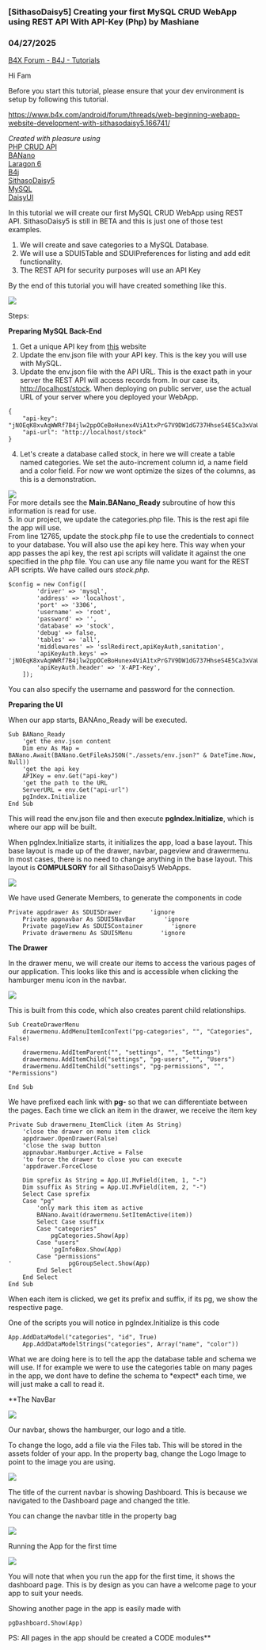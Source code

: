 ### [SithasoDaisy5] Creating your first MySQL CRUD WebApp using REST API With API-Key (Php) by Mashiane
### 04/27/2025
[B4X Forum - B4J - Tutorials](https://www.b4x.com/android/forum/threads/166269/)

Hi Fam  
  
Before you start this tutorial, please ensure that your dev environment is setup by following this tutorial.  
  
<https://www.b4x.com/android/forum/threads/web-beginning-webapp-website-development-with-sithasodaisy5.166741/>  
  
*Created with pleasure using*  
[PHP CRUD API](https://github.com/mevdschee/php-crud-api)  
[BANano](https://www.b4x.com/android/forum/threads/web-banano-website-app-pwa-library-with-abstract-designer-support.99740/#content)  
[Laragon 6](https://laragon.org/download/)  
[B4j](https://www.b4x.com/b4j.html)  
[SithasoDaisy5](https://github.com/Mashiane/SithasoDaisy5)  
[MySQL](https://www.mysql.com/)  
[DaisyUI](https://daisyui.com/)  
  
In this tutorial we will create our first MySQL CRUD WebApp using REST API. SithasoDaisy5 is still in BETA and this is just one of those test examples.  
  

1. We will create and save categories to a MySQL Database.
2. We will use a SDUI5Table and SDUIPreferences for listing and add edit functionality.
3. The REST API for security purposes will use an API Key

  
By the end of this tutorial you will have created something like this.  
  
![](https://www.b4x.com/android/forum/attachments/162862)  
  
Steps:  
  
**Preparing MySQL Back-End**  
  
1. Get a unique API key from [this](https://generate-random.org/api-key-generator) website  
2. Update the env.json file with your API key. This is the key you will use with MySQL.  
3. Update the env.json file with the API URL. This is the exact path in your server the REST API will access records from. In our case its, <http://localhost/stock>. When deploying on public server, use the actual URL of your server where you deployed your WebApp.  
  

```B4X
{  
    "api-key": "jNOEqK8xvAqWWRf7B4jlw2ppOCeBoHunex4ViA1txPrG7V9DW1dG737HhseS4E5Ca3xVaUtUwbDRIOrkwEZv7SEvUQP6jClRpDESkRUnshgyngNDd2epbJWjF48xAzKp",  
    "api-url": "http://localhost/stock"  
}
```

  
  
  
4. Let's create a database called stock, in here we will create a table named categories. We set the auto-increment column id, a name field and a color field. For now we wont optimize the sizes of the columns, as this is a demonstration.  
  
![](https://www.b4x.com/android/forum/attachments/162854)  
For more details see the **Main.BANano\_Ready** subroutine of how this information is read for use.  
5. In our project, we update the categories.php file. This is the rest api file the app will use.  
From line 12765, update the stock.php file to use the credentials to connect to your database. You will also use the api key here. This way when your app passes the api key, the rest api scripts will validate it against the one specified in the php file. You can use any file name you want for the REST API scripts. We have called ours *stock.php.*  
  

```B4X
$config = new Config([  
        'driver' => 'mysql',  
        'address' => 'localhost',  
        'port' => '3306',  
        'username' => 'root',  
        'password' => '',  
        'database' => 'stock',  
        'debug' => false,  
        'tables' => 'all',  
        'middlewares' => 'sslRedirect,apiKeyAuth,sanitation',  
        'apiKeyAuth.keys' => 'jNOEqK8xvAqWWRf7B4jlw2ppOCeBoHunex4ViA1txPrG7V9DW1dG737HhseS4E5Ca3xVaUtUwbDRIOrkwEZv7SEvUQP6jClRpDESkRUnshgyngNDd2epbJWjF48xAzKp',  
        'apiKeyAuth.header' => 'X-API-Key',  
    ]);
```

  
  
You can also specify the username and password for the connection.  
  
**Preparing the UI**  
  
When our app starts, BANAno\_Ready will be executed.  
  

```B4X
Sub BANano_Ready  
    'get the env.json content  
    Dim env As Map = BANano.Await(BANano.GetFileAsJSON("./assets/env.json?" & DateTime.Now, Null))  
    'get the api key  
    APIKey = env.Get("api-key")  
    'get the path to the URL  
    ServerURL = env.Get("api-url")  
    pgIndex.Initialize  
End Sub
```

  
  
This will read the env.json file and then execute **pgIndex.Initialize**, which is where our app will be built.  
  
When pgIndex.Initialize starts, it initializes the app, load a base layout. This base layout is made up of the drawer, navbar, pageview and drawermenu. In most cases, there is no need to change anything in the base layout. This layout is **COMPULSORY** for all SithasoDaisy5 WebApps.  
  
![](https://www.b4x.com/android/forum/attachments/162855)  
  
We have used Generate Members, to generate the components in code  
  

```B4X
Private appdrawer As SDUI5Drawer        'ignore  
    Private appnavbar As SDUI5NavBar        'ignore  
    Private pageView As SDUI5Container        'ignore  
    Private drawermenu As SDUI5Menu        'ignore
```

  
  
**The Drawer**  
  
In the drawer menu, we will create our items to access the various pages of our application. This looks like this and is accessible when clicking the hamburger menu icon in the navbar.  
  
![](https://www.b4x.com/android/forum/attachments/162856)  
  
This is built from this code, which also creates parent child relationships.  
  

```B4X
Sub CreateDrawerMenu  
    drawermenu.AddMenuItemIconText("pg-categories", "", "Categories", False)  
   
    drawermenu.AddItemParent("", "settings", "", "Settings")  
    drawermenu.AddItemChild("settings", "pg-users", "", "Users")  
    drawermenu.AddItemChild("settings", "pg-permissions", "", "Permissions")  
   
End Sub
```

  
  
We have prefixed each link with **pg-** so that we can differentiate between the pages. Each time we click an item in the drawer, we receive the item key  
  

```B4X
Private Sub drawermenu_ItemClick (item As String)  
    'close the drawer on menu item click  
    appdrawer.OpenDrawer(False)  
    'close the swap button  
    appnavbar.Hamburger.Active = False  
    'to force the drawer to close you can execute  
    'appdrawer.ForceClose  
  
    Dim sprefix As String = App.UI.MvField(item, 1, "-")  
    Dim ssuffix As String = App.UI.MvField(item, 2, "-")  
    Select Case sprefix  
    Case "pg"  
        'only mark this item as active  
        BANano.Await(drawermenu.SetItemActive(item))  
        Select Case ssuffix  
        Case "categories"  
            pgCategories.Show(App)  
        Case "users"  
            'pgInfoBox.Show(App)  
        Case "permissions"  
'                pgGroupSelect.Show(App)  
        End Select  
    End Select  
End Sub
```

  
  
When each item is clicked, we get its prefix and suffix, if its pg, we show the respective page.  
  
One of the scripts you will notice in pgIndex.Initialize is this code  
  

```B4X
App.AddDataModel("categories", "id", True)  
    App.AddDataModelStrings("categories", Array("name", "color"))
```

  
  
What we are doing here is to tell the app the database table and schema we will use. If for example we were to use the categories table on many pages in the app, we dont have to define the schema to \*expect\* each time, we will just make a call to read it.  
  
**The NavBar  
  
![](https://www.b4x.com/android/forum/attachments/162857)  
  
Our navbar, shows the hamburger, our logo and a title.  
  
To change the logo, add a file via the Files tab. This will be stored in the assets folder of your app. In the property bag, change the Logo Image to point to the image you are using.  
  
![](https://www.b4x.com/android/forum/attachments/162858)  
  
The title of the current navbar is showing Dashboard. This is because we navigated to the Dashboard page and changed the title.  
  
You can change the navbar title in the property bag  
  
![](https://www.b4x.com/android/forum/attachments/162859)  
  
Running the App for the first time  
  
![](https://www.b4x.com/android/forum/attachments/162860)  
  
You will note that when you run the app for the first time, it shows the dashboard page. This is by design as you can have a welcome page to your app to suit your needs.  
  
Showing another page in the app is easily made with  
  

```B4X
pgDashboard.Show(App)
```

  
  
PS: All pages in the app should be created a CODE modules**